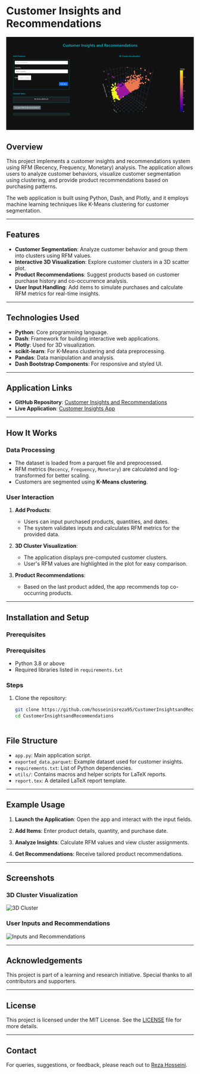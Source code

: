 # Customer Insights and Recommendations

![Dashboard Screenshot](https://github.com/hosseinisreza95/CustomerInsightsandRecommendations/blob/main/screenshot/pic1.png)

## Overview

This project implements a customer insights and recommendations system using RFM (Recency, Frequency, Monetary) analysis. The application allows users to analyze customer behaviors, visualize customer segmentation using clustering, and provide product recommendations based on purchasing patterns.

The web application is built using Python, Dash, and Plotly, and it employs machine learning techniques like K-Means clustering for customer segmentation.

---

## Features

- **Customer Segmentation**: Analyze customer behavior and group them into clusters using RFM values.
- **Interactive 3D Visualization**: Explore customer clusters in a 3D scatter plot.
- **Product Recommendations**: Suggest products based on customer purchase history and co-occurrence analysis.
- **User Input Handling**: Add items to simulate purchases and calculate RFM metrics for real-time insights.

---

## Technologies Used

- **Python**: Core programming language.
- **Dash**: Framework for building interactive web applications.
- **Plotly**: Used for 3D visualization.
- **scikit-learn**: For K-Means clustering and data preprocessing.
- **Pandas**: Data manipulation and analysis.
- **Dash Bootstrap Components**: For responsive and styled UI.

---

## Application Links

- **GitHub Repository**: [Customer Insights and Recommendations](https://github.com/hosseinisreza95/CustomerInsightsandRecommendations)
- **Live Application**: [Customer Insights App](https://customerinsightsandrecommendations.onrender.com/)

---

## How It Works

### Data Processing

- The dataset is loaded from a parquet file and preprocessed.
- RFM metrics (`Recency`, `Frequency`, `Monetary`) are calculated and log-transformed for better scaling.
- Customers are segmented using **K-Means clustering**.

### User Interaction

1. **Add Products**: 
   - Users can input purchased products, quantities, and dates.
   - The system validates inputs and calculates RFM metrics for the provided data.

2. **3D Cluster Visualization**:
   - The application displays pre-computed customer clusters.
   - User's RFM values are highlighted in the plot for easy comparison.

3. **Product Recommendations**:
   - Based on the last product added, the app recommends top co-occurring products.

---

## Installation and Setup

### Prerequisites

### Prerequisites

- Python 3.8 or above
- Required libraries listed in `requirements.txt`

### Steps

1. Clone the repository:
   ```bash
   git clone https://github.com/hosseinisreza95/CustomerInsightsandRecommendations.git
   cd CustomerInsightsandRecommendations



## File Structure

- `app.py`: Main application script.
- `exported_data.parquet`: Example dataset used for customer insights.
- `requirements.txt`: List of Python dependencies.
- `utils/`: Contains macros and helper scripts for LaTeX reports.
- `report.tex`: A detailed LaTeX report template.

---

## Example Usage

1. **Launch the Application**:
   Open the app and interact with the input fields.

2. **Add Items**:
   Enter product details, quantity, and purchase date.

3. **Analyze Insights**:
   Calculate RFM values and view cluster assignments.

4. **Get Recommendations**:
   Receive tailored product recommendations.

---

## Screenshots

### 3D Cluster Visualization
![3D Cluster](https://your-image-url-placeholder.com) <!-- Replace with actual screenshots -->

### User Inputs and Recommendations
![Inputs and Recommendations](https://your-image-url-placeholder.com)

---

## Acknowledgements

This project is part of a learning and research initiative. Special thanks to all contributors and supporters.

---

## License

This project is licensed under the MIT License. See the [LICENSE](LICENSE) file for more details.

---

## Contact

For queries, suggestions, or feedback, please reach out to [Reza Hosseini](https://github.com/hosseinisreza95).


